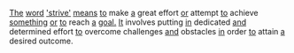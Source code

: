 [The](./the.md) [word](./word.md) ['strive'](./strive.md) [means](./means.md) [to](./to.md) make [a](./a.md) great effort [or](./or.md) attempt [to](./to.md) achieve [something](./something.md) [or](./or.md) [to](./to.md) reach [a](./a.md) [goal.](./goal.md) [It](./it.md) involves putting [in](./in.md) dedicated [and](./and.md) determined effort [to](./to.md) overcome challenges [and](./and.md) obstacles [in](./in.md) order [to](./to.md) attain [a](./a.md) desired outcome.